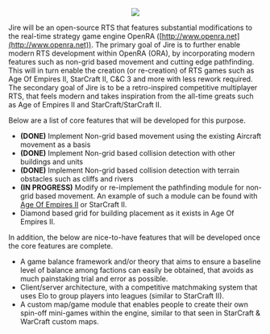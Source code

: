 <p align="center"><img src="https://www.dropbox.com/s/9c4ovllw064gtnz/JireLogoCondensed.png?raw=1" /></p>

Jire will be an open-source RTS that features substantial modifications to the real-time strategy game engine OpenRA ([http://www.openra.net](http://www.openra.net)). The primary goal of Jire is to further enable modern RTS development within OpenRA (ORA), by incorporating modern features such as non-grid based movement and cutting edge pathfinding. This will in turn enable the creation (or re-creation) of RTS games such as Age Of Empires II, StarCraft II, C&C 3 and more with less rework required. The secondary goal of Jire is to be a retro-inspired competitive multiplayer RTS, that feels modern and takes inspiration from the all-time greats such as Age of Empires II and StarCraft/StarCraft II.

Below are a list of core features that will be developed for this purpose.

- **(DONE)** Implement Non-grid based movement using the existing Aircraft movement as a basis
- **(DONE)** Implement Non-grid based collision detection with other buildings and units
- **(DONE)** Implement Non-grid based collision detection with terrain obstacles such as cliffs and rivers
- **(IN PROGRESS)** Modify or re-implement the pathfinding module for non-grid based movement. An example of such a module can be found with [Age Of Empires II](https://www.gamasutra.com/view/feature/131720/coordinated_unit_movement.php) or StarCraft II.
- Diamond based grid for building placement as it exists in Age Of Empires II.

In addition, the below are nice-to-have features that will be developed once the core features are complete.

- A game balance framework and/or theory that aims to ensure a baseline level of balance among factions can easily be obtained, that avoids as much painstaking trial and error as possible.
- Client/server architecture, with a competitive matchmaking system that uses Elo to group players into leagues (similar to StarCraft II).
- A custom map/game module that enables people to create their own spin-off mini-games within the engine, similar to that seen in StarCraft & WarCraft custom maps.
